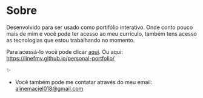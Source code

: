 # Sobre
Desenvolvido para ser usado como portifólio interativo. Onde conto pouco mais de mim e você pode ter acesso ao meu currículo, também tens acesso as tecnologias que estou trabalhando no momento. 

Para acessá-lo você pode clicar [aqui](https://linefmv.github.io/personal-portfolio/). 
                Ou aqui: https://linefmv.github.io/personal-portfolio/
                
✨

- Você também pode me contatar através do meu email: alinemaciel018@gmail.com